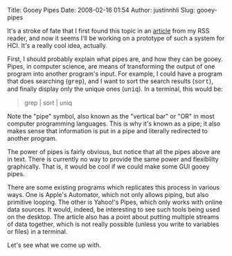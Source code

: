 Title: Gooey Pipes
Date: 2008-02-16 01:54
Author: justinnhli
Slug: gooey-pipes

It's a stroke of fate that I first found this topic in an
[article](http://www.freesoftwaremagazine.com/columns/why_cant_free_software_guis_be_empowering_instead_limiting)
from my RSS reader, and now it seems I'll be working on a prototype of
such a system for HCI. It's a really cool idea, actually.

First, I should probably explain what pipes are, and how they can be
gooey. Pipes, in computer science, are means of transforming the output
of one program into another program's input. For example, I could have a
program that does searching (<span
style="font-family:courier new;">grep</span>), and I want to sort the
search results (<span style="font-family:courier new;">sort</span>), and
finally display only the unique ones (<span
style="font-family:courier new;">uniq</span>). In a terminal, this would
be:  

> grep | sort | uniq
> </p>

Note the "pipe" symbol, also known as the "vertical bar" or "OR" in most
computer programming languages. This is why it's known as a pipe; it
also makes sense that information is put in a pipe and literally
redirected to another program.

The power of pipes is fairly obvious, but notice that all the pipes
above are in text. There is currently no way to provide the same power
and flexibility graphically. That is, it would be cool if we could make
some GUI gooey pipes.

There are some existing programs which replicates this process in
various ways. One is Apple's Automator, which not only allows piping,
but also primitive looping. The other is Yahoo!'s Pipes, which only
works with online data sources. It would, indeed, be interesting to see
such tools being used on the desktop. The article also has a point about
putting multiple streams of data together, which is not really possible
(unless you write to variables or files) in a terminal.

Let's see what we come up with.

